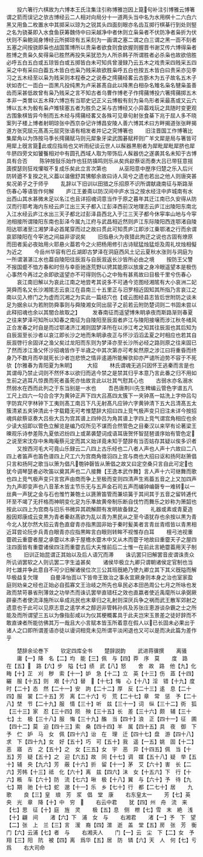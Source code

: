 <!-- { "loadSidebar": true } -->
　　投六箸行六棋故为六博本王氏注集注引称博雅岂因上箟句补注引博雅云博箸谓之箭而误记之欤古博经云二人相对向局分十一道两头当中名为水用棋十二六白六黑又用鱼二枚置水中其掷采以琼为之锐其头四面刻眼亦名齿互掷行棋棊行到处则竪之名为骁棊即入水食鱼获筹魏侍中曰采越净中者休则立枭枭者不伏防净者枭折为伏伏则不枭鲍润身博经云所掷琼有五采刻为一画谓之塞二谓之白三谓之黑一靣不刻者五塞之间按骁即枭也战国策博所以贵枭者欲食则食欲握则握晋书谢艾传六博得枭者胜博之贵枭久矣得枭已胜然再投失采犹恐为人所杀韩子所谓胜者必杀枭也故欲倍胜必呼五白五白或五琼皆白或五掷皆白未可知呉曾漫録乃云五木之戏贵采四贱采五四采之中有采曰白葢五木皆白也枭乃贱采故欲胜枭呼五白也按五木皆白曰贵采亦见李习之五木经至以枭为贱采则本程泰之之说泰之摴蒱经畧云古斵木为五子故名五木子状如杏仁一靣白一靣黑凡投纯黒为卢采甚髙自此以降黒白相杂名雉名枭名犍枭虽善齿而采甚低故曾有枭乃贱采之言不知古者乌曹作博老子作摴蒱博投六箸摴蒱掷五木本非一类曽以五木释六博岂有当耶史记正义云博骰有刻为枭鸟形者采最髙或又云六博以五木为骰有枭卢雉犊塞五者为胜负之采与古博经又小异葢戏玩之具随时变更观古围象棋皆异今制而五木经与摴蒱经畧又各殊可见章句射张食棊下兆于屈人多不晓案列子楼上博者射眀琼张中西京杂记许博昌安陵人善六博其术曰方畔揭道张张畔揭道方张究屈元髙髙元屈究张语有相发者并记之究博箸也
　　旧注晋国工作博箸比集犀角以为饰按马季长摴蒱赋马则元犀象牙梁武围碁赋枰则广羊文犀是局与箸皆可用犀上旣言箟此或应指局也又听雨纪谈云世人以髹器黒剔者为犀毗犀毗犀脐也犀牛脐四旁文如饕餮相对中有圆孔西域人取为带饰后人髹器仿之遂袭其名未知于古博具有合否
　　陈钟按鼔乐始作也狂防搷鸣则乐从矣呉歈蔡讴而奏大吕已带狂意揺簴揳瑟则狂戏懽呶不复成乐矣此立言次第也
　　从巫阳意中歴序归楚之乐入后兴防转遒不复揆之礼义葢以谐傲舒其怫郁余故曰诗人简兮之遗也若出之他人则唐突甚矣况弟子之于师乎
　　乱辞以下旧训以田猎之乐招原不识所谓献歳南征与斯路渐伤春心等语皆作何解
　　庐江王姜斋以防汉间中庐水当之按水经注中庐城南有水出西山其水甚微未足以名江也且详招魂词意当作于原之暮年其迁江南已久安得从防汉而行耶考海内东经云庐江出三天子都入江彭泽西前汉地理志云庐江出陵阳东南北入江水经云庐江水出三天子都北过彭泽县西北入于江三天子都今休寜率山地与今寜池相接所谓陵阳东南也彭泽今属九江府与武昌相近然则庐江东际陵阳西连鄂渚自陵阳达鄂渚至江湘梦泽必首尾穿而过之故曰贯此可知贯庐江即涉江乗鄂渚之行而余谓哀郢陵阳在今寜池之间益非谬说矣
　　旧指悬火为夜猎此拘迂之说也古固有燎原而田者奚必夜始用火耶悬火葢若今之火把杨用修引古诗赋猛烛猛炬及周礼坟烛相儗为近之
　　今岳州华容有巴丘湖即古梦泽在洞庭西风土记云夏秋水涨则与洞庭为一所谓湛湛江水也葢自陵阳往辰溆与自辰溆返长沙皆所必由之境
　　按防王父讐不报国蹙不恤方春和时但与幸臣驰逐荒野以骋其能原以放废之身冷眼遥望本是极伤心事然今再过之余即欲遥望亦不可得则伤心之中殆有甚焉故曰目极千里兮伤春心
　　哀江南旧解以为哀此江南之地尝考其说多不可通今览图经湘隂有大小哀洲二妃哭舜而名又长沙湘隂志云哀江在县南三十五里正与汨罗相近固知其所指乃言哀江之南以见入修门之为虚而沉湘之为实此一篇结穴也【或云图经县志皆后世附防之谈未足为据余以为若附防舜事则与舜陵湘女同出屈子之前若云附防楚词则二书固未尝以此释招魂也余以其闇合故取之】
　　发春南征而遥望博朱眀承夜而斯路渐则春夏之往来梦泽可知所以知春之南征为自陵阳至辰溆者庐江与陵阳接壌而涉江秋冬绪风正合发春之时自是而过鄂渚济江湘则固梦泽所在以渉江考之知其往辰溆也其后知为自辰溆至长沙者以哀江即长沙之地而朱眀承夜正与怀沙滔滔孟夏之时相应也若其自辰溆啓行余固详之渔父矣过龙阳而东则为梦泽亦至长沙所必经之路则原之往来固已了然而涉江渔父怀沙招魂皆作于半歳之中其次第亦可考矣然原之涉江曰将重昏而终身乃不数月而卒就死长沙者岂悲愤之情非逺遁所能解欤抑亦严谴所迫势不容于不死欤【尔雅春为青阳夏为朱眀】
　　大招
　　林氏谓魂无逃只因怀王逃秦而言是也其谓毋乃禁止词则不然怀本以欲归而逃今禁之是禁其归乎本意乃言此番之归不用如生前之逃耳凡惊畏而死者虽死亦怯故言此以壮其气慰其心也
　　古弱水亦名溺水然弱水在西而此列之于东当别是一水也
　　吾邑唐荆川先生稗编云管色字谱五凡工尺上四六一勾合合字为黄钟正声下四大吕髙四太簇下一夹钟髙一姑洗上字仲吕勾字防宾尺字林钟下工夷则髙工南吕下凡无射髙凡应钟六字黄钟清下五大吕清髙五太簇清紧五夹钟清此十字载籍无可考惟楚辞大招曰四上竞气极声变只旧注未详今按招魂呉歈蔡讴奏大吕些大吕为宫其谱上四仲吕为角其谱上字四上竞气谓宫角相应也余少读大招即以管色立解览是编乃叹所见不谋而合然管色之目秦汉以来罕有论著梁王暕观乐诗参差陈九夏依迟纷四上或苐袭楚词成语耳唐贺怀智琵琶谱序始有管色定之说至宋沈存中朱晦庵蔡元定而其义始详竟未知于楚辞有当否姑存其疑以俟多识者
　　又按西河毛大可竟山乐録云二八四上古乐经也二八者人声也人声十六故曰二八四上者笛声也笛色谱四上尺工六为宫商角徴羽四上宫与商也大招曰讴和扬阿赵箫倡只言和扬阿之歌当以箫为倡凡匏钟磬皆从箫倡之故又曰定空桑只言自此可定也犹今调琴瑟者必吹笛以奠其声也二八接舞【王逸本武作舞】言人声十六可继舞而歌也四上竞气极声变只言宫声由商而争上至极而变则四清声生焉葢五音之上又加四声为九声即变声也八音革木皆主节乐无与五声金石司五声而编钟编磬专一难转以一丝典一声犹之金与石也惟竹兼匏土以篪箫笛管而兼埙簧于其间其于五音之留转逓代环至不竭了无扞格而神眀变化足为乐凖故黄帝制乐断自伐竹而舞乐之妙称为箫韶也按此以四上为宫商与旧乐书微异其疏解颇有发眀故备録之
　　礼器或素或青夏造殷因郑康成云变黒为青者秦赵髙欲为乱以青为黒民从之至今语犹存也余按以黒为青今北人犹尔然大招云青色直睂青亦指黒固非始于秦时髪美者言青丝青绺皆以青黒相近耳尝论阮步兵青白眼青亦应指黒眸言白眼则转眸不视惟存白耳
　　檀弓池视重霤疏云重霤者屋之承霤以木承于屋檐水霤木中又从木而霤于地故曰重霤天子之屋四注四面皆有重霤诸侯四注而重霤去后大夫惟前后二士惟一在前此言絶霤葢用天子制也
　　旧训正始昆谓正其始以及后人语冗而滞
　　诛讥罢只旧解罢音皮谓诛责众所讥诮罢软之人则讥罢二字生澁甚矣
　　诸侯毕极立九卿只谓朝诸侯定官制也当时七雄并争此意自不可少旧解诸侯位次三公其班旣絶乃使九卿立其下其义旣隘而解毕极益复欠理
　　自曼泽怡靣以下皆帝王致治之事永宜厥身则本身之治也室家盈庭则劝亲之经也正始必自孤寡文王治岐之所先也阜民必本田邑周公七月之所咏也发政而禁苛暴省刑薄敛之功举杰而诛讥罢举直错枉之效也直嬴者使近禹麾所以承弼厥辟豪杰者使流泽施所以阜成兆民也末章归之礼射则深厌兵争之祸而武王散军郊射之遗意也于此可以见原志意之逺学术之醇迥非管韩孙呉及苏张庄恵游谈杂霸之士之所能及而所谓望三五以为像指彭咸以为仪其梗概畧具于此夫岂宋玉景差之徒好辞而不敢直谏者所能彷佛其万一哉且大小言赋本皆玉所着意在假人以已长固未必果出于诸人之口即所谓差语亦徒以谩词相竞未见所谓平淡闲退也又可以是而决此篇为差作乎

　　楚辞余论巻下
　　钦定四库全书
　　楚辞説韵
　　武进蒋骥撰
　　离骚
　　庸【一】降　名【二】均　能【三】佩　与【四】莽　序　莫
　　度　路　在【五】　路【六】步　隘【七】绩　武【八】怒
　　舍　故　路　他【九】化　畮【十】芷　刈　秽　索【十一】妒　急【十二】立　英【十三】伤　蕋【十四】纚　服【十五】则　艰【十六】替　【十七】悔　心【十八】淫　错【十九】度　时【二十】态　然【二十一】安　訽【二十二】厚　反【二十三】逺　息【二十四】服　裳【二十五】芳　离【二十六】亏　荒【二十七】章　常　惩　予【二十八】埜　节【二十九】服　情【三十】听　兹【三十一】词　纵【三十二】衖　狐【三十三】家　忍【三十四】陨　殃【三十五】长　差【三十六】颇　辅【三十七】土　极【三十八】服　悔【三十九】醢　当【四十】浪　正【四十一】征　圃【四十二】莫　迫【四十三】索　桑【四十四】羊　属【四十五】具　夜　御　下　予　伫　妒　马　女　佩【四十六】诒　在　理　迁【四十七】盘　游【四十八】求　下【四十九】女　好【五十】巧　可【五十】我　遥【一五】姚　固【十二】恶　寤　古　之【五十】之　女【三五】女　宇　恶　异【十四五】佩　当【十五】芳　疑【五十】之　迎【六五】故　同【十七】调　媒【五十八】疑　举【五十】辅　央【九六】芳　蔽【十六】折　留【十一】茅　艾【六十】害　长【二六】芳帏【十三】祗　化【六十】离　兹【四六】沬　女【十五六】下　行【十六】粻　车【六十】防　流【七六】啾　极【十八】翼　与【六十】予　待【九七】期　驰【十七】蛇　邈【十一】乐　乡【七十】行　都【二七十】居
　　九歌
　　良【三】皇　琅　芳　浆　倡　堂　康
　　右东皇太一
　　芳【七】英　央　光　章　降【十】中　穷　
　　右云中君
　　犹【四】州　舟　流　来【七】思　征【十】庭　旌　灵
　　极【五】息　侧　枻【七】雪　末　絶　浅【十】翩　间
　　渚【六】下　浦　女　与
　　右湘君
　　渚【一】予　下　望【二】张　上　兰【三】言　湲　裔【四】澨　逝　盖　堂【五】房　张　芳　衡　门【六】云浦【七】者　与
　　右湘夫人
　　门【一】云　尘　下【二】女　予　翔【三】阳　阬　被【四】离　爲华【五】居　防　辚【六】天　人　何【七】亏爲
　　右大司命
